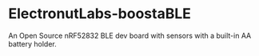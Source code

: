# ElectronutLabs-boostaBLE
An Open Source nRF52832 BLE dev board with sensors with a built-in AA battery holder.
